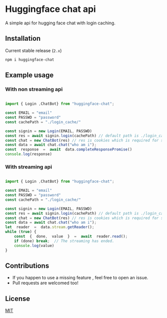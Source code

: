 
# Huggingface chat api 
A simple api for hugging face chat with login caching.

## Installation

Current stable release (`2.x`) 

```sh
npm i huggingface-chat
``` 

## Example usage 

###  With non streaming api 
```js

import { Login ,ChatBot} from "huggingface-chat";

const EMAIL = "email"
const PASSWD = "password"
const cachePath = "./login_cache/"

const signin = new Login(EMAIL, PASSWD)
const res = await signin.login(cachePath) // default path is ./login_cache/
const chat = new ChatBot(res) // res is cookies which is required for subsequent aip calls
const data = await chat.chat("who am i");
const  response  =  await  data.completeResponsePromise()
console.log(response)
```


###  With streaming api 
```js

import { Login ,ChatBot} from "huggingface-chat";

const EMAIL = "email"
const PASSWD = "password"
const cachePath = "./login_cache/"

const signin = new Login(EMAIL, PASSWD)
const res = await signin.login(cachePath) // default path is ./login_cache/
const chat = new ChatBot(res) // res is cookies which is required for subsequent aip calls
const data = await chat.chat("who am i");
let  reader  =  data.stream.getReader();
while (true) {
	const  {  done,  value  }  =  await  reader.read();
	if (done) break;  // The streaming has ended.
	console.log(value)
}
```
## Contributions
- If you happen to use a missing feature , feel free to open an issue.
- Pull requests are welcomed too!

## License

[MIT](LICENSE.md)
